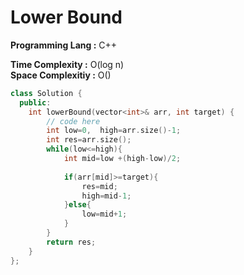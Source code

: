 #  Lower Bound

**Programming Lang :** C++

**Time Complexity :** O(log n)  
**Space Complexitiy :** O()

```cpp
class Solution {
  public:
    int lowerBound(vector<int>& arr, int target) {
        // code here
        int low=0,  high=arr.size()-1;
        int res=arr.size();
        while(low<=high){
            int mid=low +(high-low)/2;
             
            if(arr[mid]>=target){
                res=mid;
                high=mid-1;
            }else{
                low=mid+1;
            }
        }
        return res;
    }
};

```
